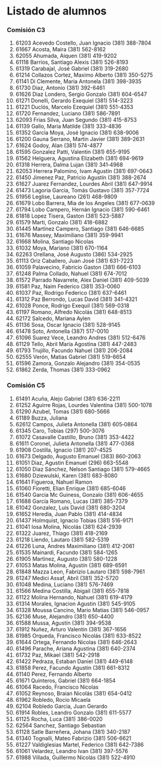 # Listado de alumnos

### Comisión C3
01. 61203  Acevedo Costello, Juan Ignacio           (381) 388-7804 
01. 61667  Acosta, Maira                            (381) 562-8162 
02. 62055  Ahumada, Aiquen                          (381) 419-9202 
01. 61118  Barrios, Santiago Alexis                 (381) 526-8193 
01. 61319  Carabajal, José Gabriel                  (381) 319-2680 
01. 61214  Collazos Cortez, Maximo Alberto          (381) 350-5275 
01. 61141  Di Clemente, Maria Antonela              (381) 398-3935               
01. 61730  Diaz, Antonio                            (381) 392-6461 
01. 61626  Diaz Londero, Sergio Gonzalo             (381) 604-6547 
01. 61271  Donelli, Gerardo Exequiel                (381) 514-3223 
01. 61221  Duclós, Marcelo Ezequiel                 (381) 551-4353 
02. 61720  Fernandez, Luciano                       (381) 586-7891 
01. 62093  Frias Silva, Juan Segundo                (381) 415-8753 
01. 61139  Gallo, Maria Matilde                     (381) 333-4836                          
01. 61352  García Moya, José Ignacio                (381) 638-9006 
01. 61200  Gauna Serrano, Martin Javier             (381) 389-2631 
01. 61624  Godoy, Alan                              (381) 574-4877 
01. 61595  Gonzalez Patti, Valentin                 (381) 655-9195 
01. 61562  Helguera, Agustina Elizabeth             (381) 694-9619 
01. 61318  Herrera, Dalma Lujan                     (381) 341‑4968                              
01. 62053  Herrera Palomino, Ivam Agustín           (381) 697-0643 
01. 61450  Jimenez Paz, Patricio Agustín            (381) 388-2674 
01. 61627  Juarez Fernandez, Lourdes Abril          (381) 647-9914 
01. 61473  Lagoria Garcia, Tomás Gustavo            (381) 357-7724 
01. 61956  Leglise, Laureano                        (261) 468-9809 
01. 61679  Lobo Barrera, Mia de los Angeles         (381) 677-0639 
01. 61794  Lobo Campero, Hernán Ignacio             (381) 590-6461 
01. 61818  Lopez Tisera, Gaston                     (381) 523-5887 
01. 61579  Marti, Gonzalo                           (381) 418-6882 
01. 61445  Martínez Campero, Santiago               (381) 646-6685 
01. 61676  Massey, Maximiliano                      (381) 359-9941 
00. 61668  Molina, Santiago Nicolas                 
01. 61032  Moya, Mariano                            (381) 670-1164 
01. 62263  Orellana, José Augusto                   (386) 534-2925 
01. 61113  Oriz Caballero, Juan José                (381) 631-7223 
01. 61059  Palavecino, Fabricio Gaston              (381) 666-6103 
01. 61248  Palma Collado, Nahuel                    (381) 674-7012 
01. 61572  Parrado Navarrete, Alex Daniel           (381) 409-5039 
01. 61581  Paz, Naim Federico                       (381) 353-0060 
01. 61037  Paz, Rodrigo Federico                    (381) 637-6461
01. 61312  Paz Berrondo, Lucas David                (381) 341-4321 
01. 61028  Ponce, Rodrigo Exequil                   (381) 569-0318 
01. 61197  Romano, Alfredo Nicolás                  (381) 648-8513 
00. 62172  Salcedo, Mariana Aylen                   
01. 61136  Sosa, Oscar Ignacio                      (381) 528-9145 
01. 61478  Soto, Antonella                          (387) 517-0010 
01. 61096  Suarez Vece, Leandro Andres              (381) 512-6476 
01. 61129  Tello, Abril María Agostina              (381) 447-2483 
01. 61793  Trujillo, Facundo Nahuel                 (381) 206-2084 
01. 62555  Verón, Matias Gabriel                    (381) 519-6654 
01. 61596  Zamora, Gonzalo Alejandro                (381) 354-0535 
01. 61862  Zerda, Thomas                            (381) 333-0962 

### Comisión C5
01. 61491  Acuña, Alejo Gabriel                     (381) 636-2211   
01. 61252  Aguirre Rojas, Lourdes Valentina         (381) 500-1078   
01. 61290  Azubel, Tomas                            (381) 680-5666   
00. 61189  Buzza, Juliana                           
01. 62612  Campos, Julieta Antonella                (381) 605‑0864
01. 61345  Caro, Tobias                             (297) 500-3076   
01. 61072  Casavalle Castillo, Bruno                (381) 353-4422
01. 61611  Coronel, Julieta Antonella               (381) 477-0368   
01. 61908  Costilla, Ignacio                        (381) 207-4525   
01. 61673  Delgado, Augusto Emanuel                 (383) 860-2063   
01. 61051  Diaz, Agustin Emanuel                    (296) 663-5548   
01. 61050  Diaz Sánchez, Nelson Santiago            (381) 579-4665   
01. 61680  Dziewulski, Karen                        (381) 683-8080   
00. 61641  Figueroa, Nahuel Ramon                   
01. 61060  Fioretti, Elian Enrique                  (381) 685-6046   
01. 61540  Garcia Mc Guiness, Gonzalo               (381) 606-4655   
01. 61688  García Romano, Lucas                     (381) 385-7379   
01. 61042  Gonzalez, Luis David                     (381) 680-3204   
01. 61652  Heredia, Juan Pablo                      (381) 414-4834   
02. 61437  Holmquist, Ignacio Tobias                (381) 516-9171   
01. 61041  Iosa Molina, Nicolás                     (381) 624-2939   
01. 61322  Juarez, Thiago                           (381) 418-2169   
01. 61218  Liendo, Lautaro                          (381) 582-5319   
01. 61226  Luna, Andres Maximiliano                 (381) 412-2061
01. 61535  Mainardi, Facundo                        (381) 584-1265   
01. 61905  Martinez, Augusto                        (381) 580-1228   
01. 61053  Matas Molina, Agustín                    (381) 689-6591   
01. 61848  Mazza Leon, Fabrizio Lautaro             (381) 598-7961   
01. 61247  Medici Assaf, Abril                      (381) 352-5720   
01. 61048  Medina, Luciano                          (381) 576-7469   
02. 61566  Medina Costilla, Abigail                 (381) 655-7818   
01. 61122  Molina Hernando, Nahuel                  (381) 619-4179   
01. 61314  Morales, Ignacion Agustin                (381) 545-9105
01. 61328  Moussa Cancino, Mario Matias             (381) 546-0957   
01. 62136  Muse, Alejandro                          (381) 650-4400
01. 61588  Mussa, Agustín                           (381) 394-9538   
01. 61912  Nuñez, Arturo Valentin                   (381) 367-1656   
01. 61985  Orqueda, Francisco Nicolás               (381) 633-8522   
01. 61644  Ortega, Fernando Nicolas                 (381) 646-2643   
01. 61496  Parache, Ariana Agustina                 (381) 640-2374   
01. 61732  Paz, Mikael                              (381) 542-2918   
01. 61422  Pedraza, Estaban Daniel                  (381) 449-6148
01. 61858  Perez, Facundo Agustin                   (381) 661-8312   
01. 61140  Perez, Fernando Alberto                  
01. 61671  Quinteros, Gabriel                       (381) 664-1854   
00. 61064  Racedo, Francisco Nicolas                
01. 61052  Reynoso, Braian Nicolás                  (381) 654-0412   
00. 61962  Robledo, Rocio Micaela                   
00. 62104  Robledo Garcia, Juan Gerardo             
01. 61914  Robles, Leandro Gonzalo                  (381) 611-5577   
01. 61125  Rocha, Luca                              (381) 386-0020   
00. 62564  Sanchez, Santiago Sebastian              
01. 61128  Satle Barreñera, Johana                  (381) 340-2187
01. 61340  Tognalli, Mateo Fabrizio                 (381) 506-6621
01. 61227  Valdiglesias Martel, Federico            (381) 642-7386   
01. 61061  Velardez, Leandro Ivan                   (381) 397-5576
01. 61988  Villada, Guillermo Nicolás               (381) 522-4910
